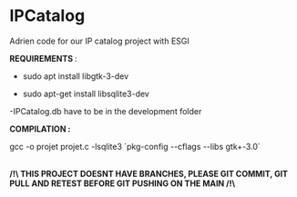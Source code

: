 # IPCatalog
Adrien code for our IP catalog project with ESGI <br>


<b> REQUIREMENTS </b> : <br>
- sudo apt install libgtk-3-dev <br>

- sudo apt-get install libsqlite3-dev <br>

-IPCatalog.db have to be in the development folder


<b> COMPILATION : </b> <br>

gcc -o projet projet.c -lsqlite3 \`pkg-config --cflags --libs gtk+-3.0\`

<br>
<b> /!\ THIS PROJECT DOESNT HAVE BRANCHES, PLEASE GIT COMMIT, GIT PULL AND RETEST BEFORE GIT PUSHING ON THE MAIN  /!\ <b>

